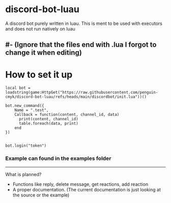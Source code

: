 # discord-bot-luau
A discord bot purely written in luau. This is ment to be used with executors and does not run natively on luau


#- (Ignore that the files end with .lua I forgot to change it when editing)
--------------------------------------------------------------------------------------------------------------------------------------------------------
# How to set it up
```luau
local bot = loadstring(game:HttpGet("https://raw.githubusercontent.com/penguin-cmyk/discord-bot-luau/refs/heads/main/discordbot/init.lua"))()

bot.new_command({
    Name = ".test",
    Callback = function(content, channel_id, data)
      print(content, channel_id)
      table.foreach(data, print)
    end 
})


bot.login("token")
```
### Example can found in the examples folder
--------------------------------------------------------------------------------------------------------------------------------------------------------

What is planned?
- Functions like reply, delete message, get reactions, add reaction
- A proper documentation. (The current documentation is just looking at the source or the example)
